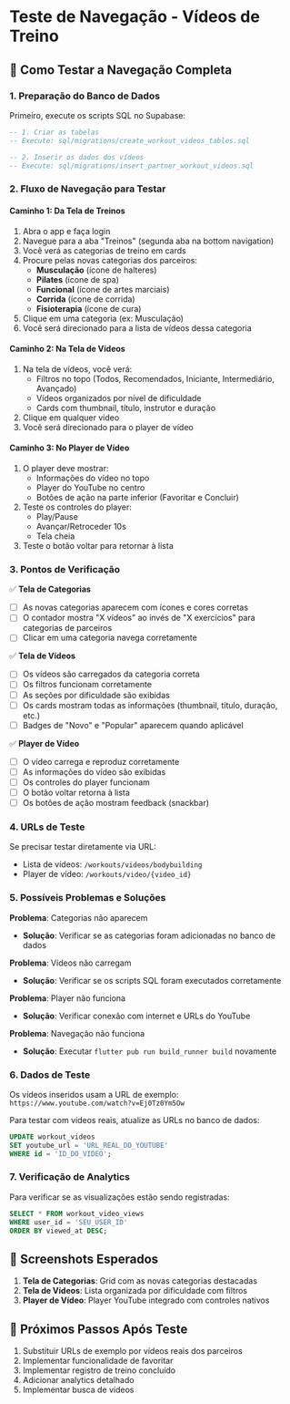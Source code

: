 # Teste de Navegação - Vídeos de Treino

## 🧪 Como Testar a Navegação Completa

### 1. **Preparação do Banco de Dados**

Primeiro, execute os scripts SQL no Supabase:

```sql
-- 1. Criar as tabelas
-- Execute: sql/migrations/create_workout_videos_tables.sql

-- 2. Inserir os dados dos vídeos
-- Execute: sql/migrations/insert_partner_workout_videos.sql
```

### 2. **Fluxo de Navegação para Testar**

#### **Caminho 1: Da Tela de Treinos**
1. Abra o app e faça login
2. Navegue para a aba "Treinos" (segunda aba na bottom navigation)
3. Você verá as categorias de treino em cards
4. Procure pelas novas categorias dos parceiros:
   - **Musculação** (ícone de halteres)
   - **Pilates** (ícone de spa)
   - **Funcional** (ícone de artes marciais)
   - **Corrida** (ícone de corrida)
   - **Fisioterapia** (ícone de cura)
5. Clique em uma categoria (ex: Musculação)
6. Você será direcionado para a lista de vídeos dessa categoria

#### **Caminho 2: Na Tela de Vídeos**
1. Na tela de vídeos, você verá:
   - Filtros no topo (Todos, Recomendados, Iniciante, Intermediário, Avançado)
   - Vídeos organizados por nível de dificuldade
   - Cards com thumbnail, título, instrutor e duração
2. Clique em qualquer vídeo
3. Você será direcionado para o player de vídeo

#### **Caminho 3: No Player de Vídeo**
1. O player deve mostrar:
   - Informações do vídeo no topo
   - Player do YouTube no centro
   - Botões de ação na parte inferior (Favoritar e Concluir)
2. Teste os controles do player:
   - Play/Pause
   - Avançar/Retroceder 10s
   - Tela cheia
3. Teste o botão voltar para retornar à lista

### 3. **Pontos de Verificação**

✅ **Tela de Categorias**
- [ ] As novas categorias aparecem com ícones e cores corretas
- [ ] O contador mostra "X vídeos" ao invés de "X exercícios" para categorias de parceiros
- [ ] Clicar em uma categoria navega corretamente

✅ **Tela de Vídeos**
- [ ] Os vídeos são carregados da categoria correta
- [ ] Os filtros funcionam corretamente
- [ ] As seções por dificuldade são exibidas
- [ ] Os cards mostram todas as informações (thumbnail, título, duração, etc.)
- [ ] Badges de "Novo" e "Popular" aparecem quando aplicável

✅ **Player de Vídeo**
- [ ] O vídeo carrega e reproduz corretamente
- [ ] As informações do vídeo são exibidas
- [ ] Os controles do player funcionam
- [ ] O botão voltar retorna à lista
- [ ] Os botões de ação mostram feedback (snackbar)

### 4. **URLs de Teste**

Se precisar testar diretamente via URL:
- Lista de vídeos: `/workouts/videos/bodybuilding`
- Player de vídeo: `/workouts/video/{video_id}`

### 5. **Possíveis Problemas e Soluções**

**Problema**: Categorias não aparecem
- **Solução**: Verificar se as categorias foram adicionadas no banco de dados

**Problema**: Vídeos não carregam
- **Solução**: Verificar se os scripts SQL foram executados corretamente

**Problema**: Player não funciona
- **Solução**: Verificar conexão com internet e URLs do YouTube

**Problema**: Navegação não funciona
- **Solução**: Executar `flutter pub run build_runner build` novamente

### 6. **Dados de Teste**

Os vídeos inseridos usam a URL de exemplo: `https://www.youtube.com/watch?v=Ej0Tz0Ym5Ow`

Para testar com vídeos reais, atualize as URLs no banco de dados:
```sql
UPDATE workout_videos 
SET youtube_url = 'URL_REAL_DO_YOUTUBE' 
WHERE id = 'ID_DO_VIDEO';
```

### 7. **Verificação de Analytics**

Para verificar se as visualizações estão sendo registradas:
```sql
SELECT * FROM workout_video_views 
WHERE user_id = 'SEU_USER_ID' 
ORDER BY viewed_at DESC;
```

## 📱 Screenshots Esperados

1. **Tela de Categorias**: Grid com as novas categorias destacadas
2. **Tela de Vídeos**: Lista organizada por dificuldade com filtros
3. **Player de Vídeo**: Player YouTube integrado com controles nativos

## 🚀 Próximos Passos Após Teste

1. Substituir URLs de exemplo por vídeos reais dos parceiros
2. Implementar funcionalidade de favoritar
3. Implementar registro de treino concluído
4. Adicionar analytics detalhado
5. Implementar busca de vídeos 